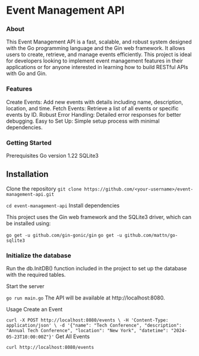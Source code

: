# Event Management API
### About
This Event Management API is a fast, scalable, and robust system designed with the Go programming language and the Gin web framework. It allows users to create, retrieve, and manage events efficiently. This project is ideal for developers looking to implement event management features in their applications or for anyone interested in learning how to build RESTful APIs with Go and Gin.

### Features
Create Events: Add new events with details including name, description, location, and time.
Fetch Events: Retrieve a list of all events or specific events by ID.
Robust Error Handling: Detailed error responses for better debugging.
Easy to Set Up: Simple setup process with minimal dependencies.

### Getting Started
Prerequisites
Go version 1.22
SQLite3

## Installation
Clone the repository
`git clone https://github.com/<your-username>/event-management-api.git`


`cd event-management-api`
Install dependencies

This project uses the Gin web framework and the SQLite3 driver, which can be installed using:


`go get -u github.com/gin-gonic/gin`
`go get -u github.com/mattn/go-sqlite3`

### Initialize the database

Run the db.InitDB() function included in the project to set up the database with the required tables.

Start the server


`go run main.go`
The API will be available at http://localhost:8080.

Usage
Create an Event

`curl -X POST http://localhost:8080/events \
-H 'Content-Type: application/json' \
-d '{"name": "Tech Conference", "description": "Annual Tech Conference", "location": "New York", "datetime": "2024-05-23T10:00:00Z"}'`
Get All Events

`curl http://localhost:8080/events`
